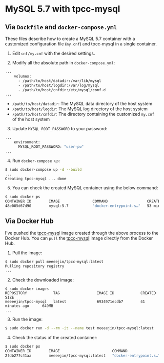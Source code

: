 # MySQL 5.7 with tpcc-mysql

## Via `Dockfile` and `docker-compose.yml`

These files describe how to create a MySQL 5.7 container with a customized configuration file (`my.cnf`) and tpcc-mysql in a single container.

1. Edit `cnf/my.cnf` with the desired settings.

2. Modify all the absolute path in `docker-compose.yml`:

```bash
...
    volumes:
      - /path/to/host/datadir:/var/lib/mysql
      - /path/to/host/logdir:/var/log/mysql
      - /path/to/host/cnfdir:/etc/mysql/conf.d
...
```

- `/path/to/host/datadir`: The MySQL data directory of the host system
- `/path/to/host/logdir`: The MySQL log directory of the host system
- `/path/to/host/cnfdir`: The directory containing the customized `my.cnf` of the host system

3. Update `MYSQL_ROOT_PASSWORD` to your password:

```bash
...
    environment:
      MYSQL_ROOT_PASSWORD: "user-pw"
...
```

4. Run `docker-compose up`:

```bash
$ sudo docker-compose up -d --build
...
Creating tpcc-mysql ... done
```

5. You can check the created MySQL container using the below command:

```bash
$ sudo docker ps
CONTAINER ID        IMAGE               COMMAND                  CREATED             STATUS              PORTS                               NAMES
48e005d67d90        mysql:5.7           "docker-entrypoint.s…"   53 minutes ago      Up 32 minutes       0.0.0.0:3306->3306/tcp, 33060/tcp   tpcc-mysql
```

## Via Docker Hub

I've pushed the [tpcc-mysql](https://hub.docker.com/r/meeeejin/tpcc-mysql) image created through the above process to the Docker Hub. You can `pull` the [tpcc-mysql](https://hub.docker.com/r/meeeejin/tpcc-mysql) image directly from the Docker Hub.

1. Pull the image:

```bash
$ sudo docker pull meeeejin/tpcc-mysql:latest
Pulling repository registry
...
```

2. Check the downloaded image:

```
$ sudo docker images
REPOSITORY            TAG                 IMAGE ID            CREATED             SIZE
meeeejin/tpcc-mysql   latest              6934971ecdb7        41 minutes ago      649MB
...
```

3. Run the image:

```bash
$ sudo docker run -d --rm -it --name test meeeejin/tpcc-mysql:latest
```

4. Check the status of the created container:

```bash
$ sudo docker ps
CONTAINER ID        IMAGE                        COMMAND                  CREATED             STATUS              PORTS                               NAMES
2fdb277c41aa        meeeejin/tpcc-mysql:latest   "docker-entrypoint.s…"   8 minutes ago       Up 8 minutes        3306/tcp, 33060/tcp                 test
```